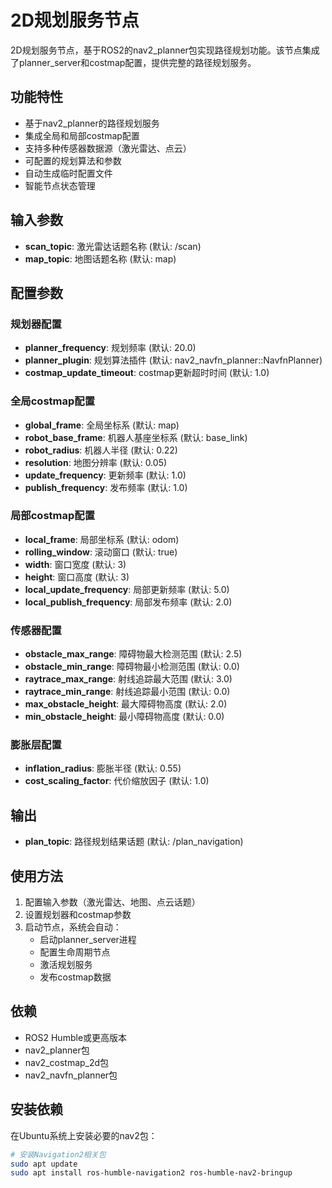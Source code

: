 # 2D规划服务节点

2D规划服务节点，基于ROS2的nav2_planner包实现路径规划功能。该节点集成了planner_server和costmap配置，提供完整的路径规划服务。

## 功能特性

- 基于nav2_planner的路径规划服务
- 集成全局和局部costmap配置
- 支持多种传感器数据源（激光雷达、点云）
- 可配置的规划算法和参数
- 自动生成临时配置文件
- 智能节点状态管理

## 输入参数

- **scan_topic**: 激光雷达话题名称 (默认: /scan)
- **map_topic**: 地图话题名称 (默认: map)

## 配置参数

### 规划器配置
- **planner_frequency**: 规划频率 (默认: 20.0)
- **planner_plugin**: 规划算法插件 (默认: nav2_navfn_planner::NavfnPlanner)
- **costmap_update_timeout**: costmap更新超时时间 (默认: 1.0)

### 全局costmap配置
- **global_frame**: 全局坐标系 (默认: map)
- **robot_base_frame**: 机器人基座坐标系 (默认: base_link)
- **robot_radius**: 机器人半径 (默认: 0.22)
- **resolution**: 地图分辨率 (默认: 0.05)
- **update_frequency**: 更新频率 (默认: 1.0)
- **publish_frequency**: 发布频率 (默认: 1.0)

### 局部costmap配置
- **local_frame**: 局部坐标系 (默认: odom)
- **rolling_window**: 滚动窗口 (默认: true)
- **width**: 窗口宽度 (默认: 3)
- **height**: 窗口高度 (默认: 3)
- **local_update_frequency**: 局部更新频率 (默认: 5.0)
- **local_publish_frequency**: 局部发布频率 (默认: 2.0)

### 传感器配置
- **obstacle_max_range**: 障碍物最大检测范围 (默认: 2.5)
- **obstacle_min_range**: 障碍物最小检测范围 (默认: 0.0)
- **raytrace_max_range**: 射线追踪最大范围 (默认: 3.0)
- **raytrace_min_range**: 射线追踪最小范围 (默认: 0.0)
- **max_obstacle_height**: 最大障碍物高度 (默认: 2.0)
- **min_obstacle_height**: 最小障碍物高度 (默认: 0.0)

### 膨胀层配置
- **inflation_radius**: 膨胀半径 (默认: 0.55)
- **cost_scaling_factor**: 代价缩放因子 (默认: 1.0)

## 输出
- **plan_topic**: 路径规划结果话题 (默认: /plan_navigation)

## 使用方法

1. 配置输入参数（激光雷达、地图、点云话题）
2. 设置规划器和costmap参数
3. 启动节点，系统会自动：
   - 启动planner_server进程
   - 配置生命周期节点
   - 激活规划服务
   - 发布costmap数据

## 依赖

- ROS2 Humble或更高版本
- nav2_planner包
- nav2_costmap_2d包
- nav2_navfn_planner包

## 安装依赖

在Ubuntu系统上安装必要的nav2包：

```bash
# 安装Navigation2相关包
sudo apt update
sudo apt install ros-humble-navigation2 ros-humble-nav2-bringup
``` 